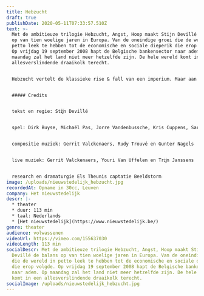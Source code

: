 ```yaml
---
title: Hebzucht
draft: true
publishDate: 2020-05-11T07:33:57.510Z
text: >-
  Met de ambitieuze trilogie Hebzucht, Angst, Hoop maakt Stijn Devillé de balans
  op van tien woelige jaren in Europa. Van de oneindige groei die de wereld in
  petto leek te hebben tot de economische en sociale dieperik die erop volgde.
  Op vrijdag 19 september 2008 hapt de Belgische bankensector naar adem. Op
  maandag zal het land niet meer hetzelfde zijn. De hele wereld komt in een
  allesverslindende draaikolk terecht. 


  Hebzucht vertelt de klassieke rise & fall van een imperium. Maar aan het eind van deze tragedie gaan de personages niet dood. Ze cashen hun geld en zoeken dekking in de plooien van de geschiedenis.


  ##### Credits


  tekst en regie: Stĳn Devillé 


  spel: Dirk Buyse, Michaël Pas, Jorre Vandenbussche, Kris Cuppens, Sara Vertongen, Stĳn Devillé en Esra Vandenbussche als het kind 


  compositie muziek: Gerrit Valckenaers, Rudy Trouvé en Gunter Nagels 


  live muziek: Gerrit Valckenaers, Youri Van Uffelen en Trĳn Janssens 


  research en dramaturgie Els Theunis captatie Beeldstorm
image: /uploads/nieuwstedelijk_hebzucht.jpg
recordedAt: Opname in 30cc, Leuven
company: Het nieuwstedelijk
descr: |-
  * theater
  * duur: 113 min
  * taal: Nederlands
  * [Het nieuwstedelijk](https://www.nieuwstedelijk.be/)
genre: theater
audience: volwassenen
videoUrl: https://vimeo.com/155637030
videoLength: 113 min
socialDescr: Met de ambitieuze trilogie Hebzucht, Angst, Hoop maakt Stijn
  Devillé de balans op van tien woelige jaren in Europa. Van de oneindige groei
  die de wereld in petto leek te hebben tot de economische en sociale dieperik
  die erop volgde. Op vrijdag 19 september 2008 hapt de Belgische bankensector
  naar adem. Op maandag zal het land niet meer hetzelfde zijn. De hele wereld
  komt in een allesverslindende draaikolk terecht.
socialImage: /uploads/nieuwstedelijk_hebzucht.jpg
---
```


